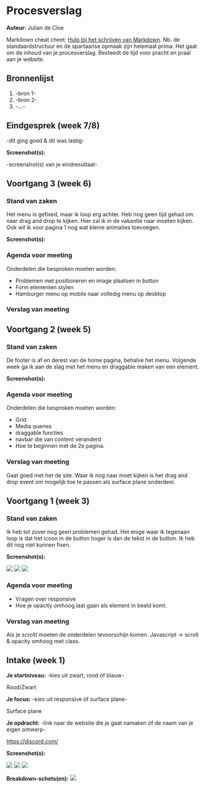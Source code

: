 # Procesverslag
**Auteur:** Julian de Cloe

Markdown cheat cheet: [Hulp bij het schrijven van Markdown](https://github.com/adam-p/markdown-here/wiki/Markdown-Cheatsheet). Nb. de standaardstructuur en de spartaanse opmaak zijn helemaal prima. Het gaat om de inhoud van je procesverslag. Besteedt de tijd voor pracht en praal aan je website.



## Bronnenlijst
1. -bron 1-
2. -bron 2-
3. -...-



## Eindgesprek (week 7/8)

-dit ging goed & dit was lastig-

**Screenshot(s):**

-screenshot(s) van je eindresultaat-



## Voortgang 3 (week 6)

### Stand van zaken

Het menu is gefixed, maar ik loop erg achter. Heb nog geen tijd gehad om naar drag and drop te kijken. Hier zal ik in de vakantie naar moeten kijken. Ook wil ik voor pagina 1 nog wat kleine animaties toevoegen.

**Screenshot(s):**

[](images/screen1.png)
[](images/screen2.png)
[](images/screen3.png)

### Agenda voor meeting

Onderdelen die besproken moeten worden:
- Problemen met positioneren en image plaatsen in button
- Form elementen stylen
- Hamburger menu op mobile naar volledig menu op desktop

### Verslag van meeting





## Voortgang 2 (week 5)

### Stand van zaken

De footer is af en derest van de home pagina, behalve het menu. Volgende week ga ik aan de slag met het menu en draggable maken van een element.

**Screenshot(s):**

[](images/screen1.png)
[](images/screen2.png)
[](images/screen3.png)

### Agenda voor meeting

Onderdelen die besproken moeten worden:
- Grid
- Media queries
- draggable functies
- navbar die van content veranderd
- Hoe te beginnen met de 2e pagina.

### Verslag van meeting

Gaat goed met het de site. Waar ik nog naar moet kijken is het drag and drop event om mogelijk toe te passen als surface plane onderdeel.



## Voortgang 1 (week 3)

### Stand van zaken

Ik heb tot zover nog geen problemen gehad. Het enige waar ik tegenaan loop is dat het icoon in de button hoger is dan de tekst in de button. Ik heb dit nog niet kunnen fixen.

**Screenshot(s):**

![](images/screen1.png)
![](images/screen2.png)
![](images/screen3.png)

### Agenda voor meeting

- Vragen over responsive
- Hoe je opacity omhoog laat gaan als element in beeld komt.

### Verslag van meeting

Als je scrollt moeten de onderdelen tevoorschijn komen. Javascript -> scroll & opacity omhoog met class.



## Intake (week 1)

**Je startniveau:** -kies uit zwart, rood óf blauw-

Rood/Zwart


**Je focus:** -kies uit responsive óf surface plane-

Surface plane 


**Je opdracht:** -link naar de website die je gaat namaken óf de naam van je eigen ontwerp-

https://discord.com/


**Screenshot(s):**

![](images/Discord-image1.png)
![](images/Discord-image2.png)
![](images/Discord-image3.png)


**Breakdown-schets(en):**
![](images/Breakdown-schets.png)
